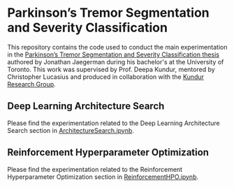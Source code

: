 # Parkinson’s Tremor Segmentation and Severity Classification
This repository contains the code used to conduct the main experimentation in the [Parkinson’s Tremor Segmentation and Severity Classification thesis](https://drive.google.com/file/d/1KKIRPXyYpAbAwkRbH5QbIRa5jyWofCkz/view?usp=drive_link) authored by Jonathan Jaegerman during his bachelor's at the University of Toronto.
This work was supervised by Prof. Deepa Kundur, mentored by Christopher Lucasius and produced in collaboration with the [Kundur Research Group](https://dkundur.comm.utoronto.ca/).

## Deep Learning Architecture Search
Please find the experimentation related to the Deep Learning Architecture Search section in [ArchitectureSearch.ipynb](./ArchitectureSearch.ipynb).

## Reinforcement Hyperparameter Optimization
Please find the experimentation related to the Reinforcement Hyperparameter Optimization section in [ReinforcementHPO.ipynb](./ReinforcementHPO.ipynb).
